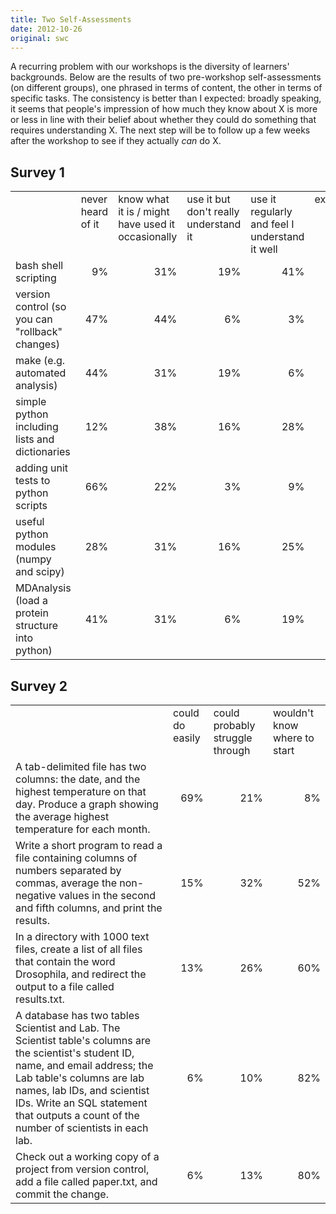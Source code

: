 ```yaml
---
title: Two Self-Assessments
date: 2012-10-26
original: swc
---
```


<p>A recurring problem with our workshops is the diversity of learners' backgrounds. Below are the results of two pre-workshop self-assessments (on different groups), one phrased in terms of content, the other in terms of specific tasks. The consistency is better than I expected: broadly speaking, it seems that people's impression of how much they know about X is more or less in line with their belief about whether they could do something that requires understanding X. The next step will be to follow up a few weeks after the workshop to see if they actually <em>can</em> do X.</p>

<h2>Survey 1</h2>
<table class="centered">
<tbody>
<tr>
<td></td>
<td valign="top">never heard of it</td>
<td valign="top">know what it is / might have used it occasionally</td>
<td valign="top">use it but don't really understand it</td>
<td valign="top">use it regularly and feel I understand it well</td>
<td valign="top">expert</td>
</tr>
<tr>
<td>bash shell scripting</td>
<td align="right">9%</td>
<td align="right">31%</td>
<td align="right">19%</td>
<td align="right">41%</td>
<td align="right">0%</td>
</tr>
<tr>
<td>version control (so you can "rollback" changes)</td>
<td align="right">47%</td>
<td align="right">44%</td>
<td align="right">6%</td>
<td align="right">3%</td>
<td align="right">0%</td>
</tr>
<tr>
<td>make (e.g. automated analysis)</td>
<td align="right">44%</td>
<td align="right">31%</td>
<td align="right">19%</td>
<td align="right">6%</td>
<td align="right">0%</td>
</tr>
<tr>
<td>simple python including lists and dictionaries</td>
<td align="right">12%</td>
<td align="right">38%</td>
<td align="right">16%</td>
<td align="right">28%</td>
<td align="right">6%</td>
</tr>
<tr>
<td>adding unit tests to python scripts</td>
<td align="right">66%</td>
<td align="right">22%</td>
<td align="right">3%</td>
<td align="right">9%</td>
<td align="right">0%</td>
</tr>
<tr>
<td>useful python modules (numpy and scipy)</td>
<td align="right">28%</td>
<td align="right">31%</td>
<td align="right">16%</td>
<td align="right">25%</td>
<td align="right">0%</td>
</tr>
<tr>
<td>MDAnalysis (load a protein structure into python)</td>
<td align="right">41%</td>
<td align="right">31%</td>
<td align="right">6%</td>
<td align="right">19%</td>
<td align="right">3%</td>
</tr>
</tbody>
</table>
<h2>Survey 2</h2>
<table class="centered">
<tbody>
<tr>
<td></td>
<td valign="top">could do easily</td>
<td valign="top">could probably struggle through</td>
<td valign="top">wouldn't know where to start</td>
</tr>
<tr>
<td>A tab-delimited file has two columns: the date, and the highest temperature on that day. Produce a graph showing the average highest temperature for each month.</td>
<td align="right">69%</td>
<td align="right">21%</td>
<td align="right">8%</td>
</tr>
<tr>
<td>Write a short program to read a file containing columns of numbers separated by commas, average the non-negative values in the second and fifth columns, and print the results.</td>
<td align="right">15%</td>
<td align="right">32%</td>
<td align="right">52%</td>
</tr>
<tr>
<td>In a directory with 1000 text files, create a list of all files that contain the word Drosophila, and redirect the output to a file called results.txt.</td>
<td align="right">13%</td>
<td align="right">26%</td>
<td align="right">60%</td>
</tr>
<tr>
<td>A database has two tables Scientist and Lab. The Scientist table's columns are the scientist's student ID, name, and email address; the Lab table's columns are lab names, lab IDs, and scientist IDs. Write an SQL statement that outputs a count of the number of scientists in each lab.</td>
<td align="right">6%</td>
<td align="right">10%</td>
<td align="right">82%</td>
</tr>
<tr>
<td>Check out a working copy of a project from version control, add a file called paper.txt, and commit the change.</td>
<td align="right">6%</td>
<td align="right">13%</td>
<td align="right">80%</td>
</tr>
</tbody>
</table>

